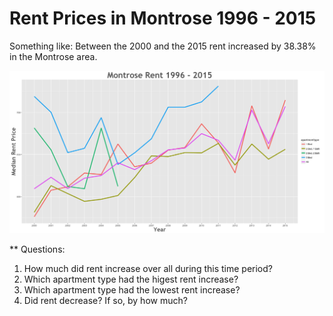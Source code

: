 Rent Prices in Montrose 1996 - 2015
================

Something like: Between the 2000 and the 2015 rent increased by 38.38% in the Montrose area.

![](../images/montrose.png)

\*\* Questions:

1.  How much did rent increase over all during this time period?
2.  Which apartment type had the higest rent increase?
3.  Which apartment type had the lowest rent increase?
4.  Did rent decrease? If so, by how much?
